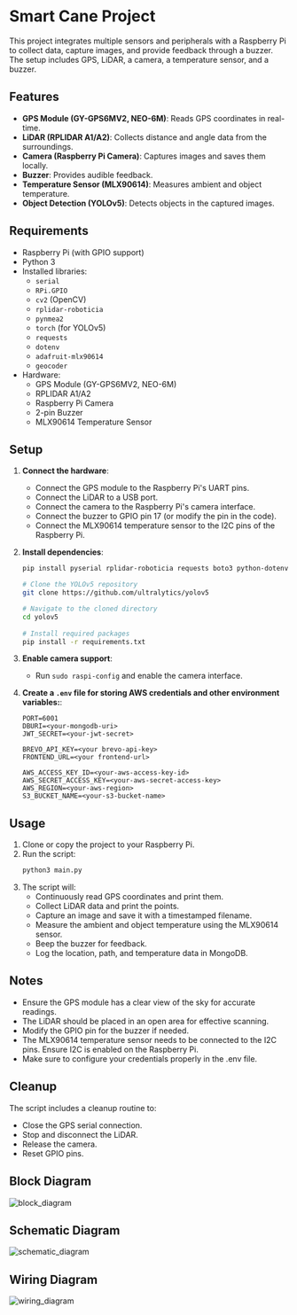 # Smart Cane Project

This project integrates multiple sensors and peripherals with a Raspberry Pi to collect data, capture images, and provide feedback through a buzzer. The setup includes GPS, LiDAR, a camera, a temperature sensor, and a buzzer.

## Features

- **GPS Module (GY-GPS6MV2, NEO-6M)**: Reads GPS coordinates in real-time.
- **LiDAR (RPLIDAR A1/A2)**: Collects distance and angle data from the surroundings.
- **Camera (Raspberry Pi Camera)**: Captures images and saves them locally.
- **Buzzer**: Provides audible feedback.
- **Temperature Sensor (MLX90614)**: Measures ambient and object temperature.
- **Object Detection (YOLOv5)**: Detects objects in the captured images.

## Requirements

- Raspberry Pi (with GPIO support)
- Python 3
- Installed libraries:
  - `serial`
  - `RPi.GPIO`
  - `cv2` (OpenCV)
  - `rplidar-roboticia`
  - `pynmea2`
  - `torch` (for YOLOv5)
  - `requests`
  - `dotenv`
  - `adafruit-mlx90614`
  - `geocoder`
- Hardware:
  - GPS Module (GY-GPS6MV2, NEO-6M)
  - RPLIDAR A1/A2
  - Raspberry Pi Camera
  - 2-pin Buzzer
  - MLX90614 Temperature Sensor

## Setup

1. **Connect the hardware**:
   - Connect the GPS module to the Raspberry Pi's UART pins.
   - Connect the LiDAR to a USB port.
   - Connect the camera to the Raspberry Pi's camera interface.
   - Connect the buzzer to GPIO pin 17 (or modify the pin in the code).
   - Connect the MLX90614 temperature sensor to the I2C pins of the Raspberry Pi.

2. **Install dependencies**:
   ```bash
   pip install pyserial rplidar-roboticia requests boto3 python-dotenv geocoder adafruit-circuitpython-mlx90614

   # Clone the YOLOv5 repository
   git clone https://github.com/ultralytics/yolov5

   # Navigate to the cloned directory
   cd yolov5
  
   # Install required packages
   pip install -r requirements.txt
   ```

3. **Enable camera support**:
   - Run `sudo raspi-config` and enable the camera interface.
  
4. **Create a `.env` file for storing AWS credentials and other environment variables:**:
   ```env
   PORT=6001
   DBURI=<your-mongodb-uri>
   JWT_SECRET=<your-jwt-secret>

   BREVO_API_KEY=<your brevo-api-key>
   FRONTEND_URL=<your frontend-url>
   
   AWS_ACCESS_KEY_ID=<your-aws-access-key-id>
   AWS_SECRET_ACCESS_KEY=<your-aws-secret-access-key>
   AWS_REGION=<your-aws-region>
   S3_BUCKET_NAME=<your-s3-bucket-name>
   ```

## Usage

1. Clone or copy the project to your Raspberry Pi.
2. Run the script:
   ```bash
   python3 main.py
   ```
3. The script will:
   - Continuously read GPS coordinates and print them.
   - Collect LiDAR data and print the points.
   - Capture an image and save it with a timestamped filename.
   - Measure the ambient and object temperature using the MLX90614 sensor.
   - Beep the buzzer for feedback.
   - Log the location, path, and temperature data in MongoDB.

## Notes

- Ensure the GPS module has a clear view of the sky for accurate readings.
- The LiDAR should be placed in an open area for effective scanning.
- Modify the GPIO pin for the buzzer if needed.
- The MLX90614 temperature sensor needs to be connected to the I2C pins. Ensure I2C is enabled on the Raspberry Pi.
- Make sure to configure your credentials properly in the .env file.

## Cleanup

The script includes a cleanup routine to:
- Close the GPS serial connection.
- Stop and disconnect the LiDAR.
- Release the camera.
- Reset GPIO pins.

## Block Diagram

![block_diagram](https://github.com/user-attachments/assets/110aae23-9228-46e6-a3f6-a9af200b2ada)

## Schematic Diagram

![schematic_diagram](https://github.com/user-attachments/assets/87a190c7-600c-4a28-95a1-88e7277d0675)

## Wiring Diagram

![wiring_diagram](https://github.com/user-attachments/assets/6f58eb5d-45bb-4e47-90b2-e1dc65afd0fd)
